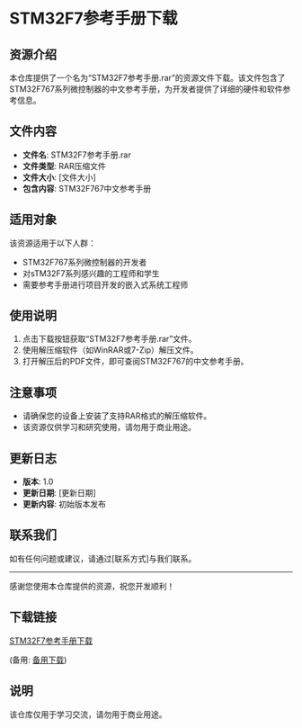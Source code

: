 # STM32F7参考手册下载

## 资源介绍

本仓库提供了一个名为“STM32F7参考手册.rar”的资源文件下载。该文件包含了STM32F767系列微控制器的中文参考手册，为开发者提供了详细的硬件和软件参考信息。

## 文件内容

- **文件名**: STM32F7参考手册.rar
- **文件类型**: RAR压缩文件
- **文件大小**: [文件大小]
- **包含内容**: STM32F767中文参考手册

## 适用对象

该资源适用于以下人群：

- STM32F767系列微控制器的开发者
- 对sTM32F7系列感兴趣的工程师和学生
- 需要参考手册进行项目开发的嵌入式系统工程师

## 使用说明

1. 点击下载按钮获取“STM32F7参考手册.rar”文件。
2. 使用解压缩软件（如WinRAR或7-Zip）解压文件。
3. 打开解压后的PDF文件，即可查阅STM32F767的中文参考手册。

## 注意事项

- 请确保您的设备上安装了支持RAR格式的解压缩软件。
- 该资源仅供学习和研究使用，请勿用于商业用途。

## 更新日志

- **版本**: 1.0
- **更新日期**: [更新日期]
- **更新内容**: 初始版本发布

## 联系我们

如有任何问题或建议，请通过[联系方式]与我们联系。

---

感谢您使用本仓库提供的资源，祝您开发顺利！

## 下载链接
[STM32F7参考手册下载](https://pan.quark.cn/s/33cf100cd262) 

(备用: [备用下载](https://pan.baidu.com/s/11KVhZFBmWUTL-2ls4aXXfg?pwd=1234))

## 说明

该仓库仅用于学习交流，请勿用于商业用途。
